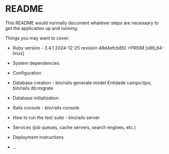 # README

This README would normally document whatever steps are necessary to get the
application up and running.

Things you may want to cover:

* Ruby version - 3.4.1 2024-12-25 revision 48d4efcb85) +PRISM [x86_64-linux]

* System dependencies 

* Configuration

* Database creation - bin/rails generate model Entidade campo:tipo, bin/rails db:migrate

* Database initialization

* Rails console - bin/rails console

* How to run the test suite - bin/rails server

* Services (job queues, cache servers, search engines, etc.)

* Deployment instructions

* ...

